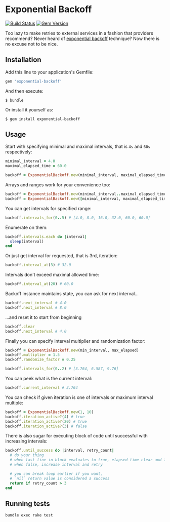 Exponential Backoff
===================

[![Build Status](https://secure.travis-ci.org/pawelpacana/exponential-backoff.svg)](http://travis-ci.org/pawelpacana/exponential-backoff)
[![Gem Version](https://badge.fury.io/rb/exponential-backoff.svg)](https://badge.fury.io/rb/exponential-backoff)

Too lazy to make retries to external services in a fashion that providers recommend? Never heard of [exponential backoff](http://en.wikipedia.org/wiki/Exponential_backoff) technique? Now there is no excuse not to be nice.

Installation
------------

Add this line to your application's Gemfile:

```ruby
gem 'exponential-backoff'
```

And then execute:

```
$ bundle
```

Or install it yourself as:

```
$ gem install exponential-backoff
```

Usage
-----

Start with specifying minimal and maximal intervals, that is `4s` and `60s` respectively:

```ruby
minimal_interval = 4.0
maximal_elapsed_time = 60.0

backoff = ExponentialBackoff.new(minimal_interval, maximal_elapsed_time)
```

Arrays and ranges work for your convenience too:

```ruby
backoff = ExponentialBackoff.new(minimal_interval..maximal_elapsed_time)
backoff = ExponentialBackoff.new([minimal_interval, maximal_elapsed_time])
```

You can get intervals for specified range:

```ruby
backoff.intervals_for(0..5) # [4.0, 8.0, 16.0, 32.0, 60.0, 60.0]
```

Enumerate on them:

```ruby
backoff.intervals.each do |interval|
  sleep(interval)
end
```

Or just get interval for requested, that is 3rd, iteration:

```ruby
backoff.interval_at(3) # 32.0
```

Intervals don't exceed maximal allowed time:

```ruby
backoff.interval_at(20) # 60.0
```

Backoff instance maintains state, you can ask for next interval...

```ruby
backoff.next_interval # 4.0
backoff.next_interval # 8.0
```

...and reset it to start from beginning

```ruby
backoff.clear
backoff.next_interval # 4.0
```

Finally you can specify interval multiplier and randomization factor:

```ruby
backoff = ExponentialBackoff.new(min_interval, max_elapsed)
backoff.multiplier = 1.5
backoff.randomize_factor = 0.25

backoff.intervals_for(0..2) # [3.764, 6.587, 9.76]
```

You can peek what is the current interval:

```ruby
backoff.current_interval # 3.764
```

You can check if given iteration is one of intervals or maximum interval multiple:

```ruby
backoff = ExponentialBackoff.new(1, 10)
backoff.iteration_active?(4) # true
backoff.iteration_active?(20) # true
backoff.iteration_active?(3) # false
```

There is also sugar for executing block of code until successful with increasing intervals:

```ruby
backoff.until_success do |interval, retry_count|
  # do your thing
  # when last line in block evaluates to true, elapsed time clear and loop breaks
  # when false, increase interval and retry

  # you can break loop earlier if you want,
  # `nil` return value is considered a success
  return if retry_count > 3
end
```

Running tests
-------------

    bundle exec rake test


